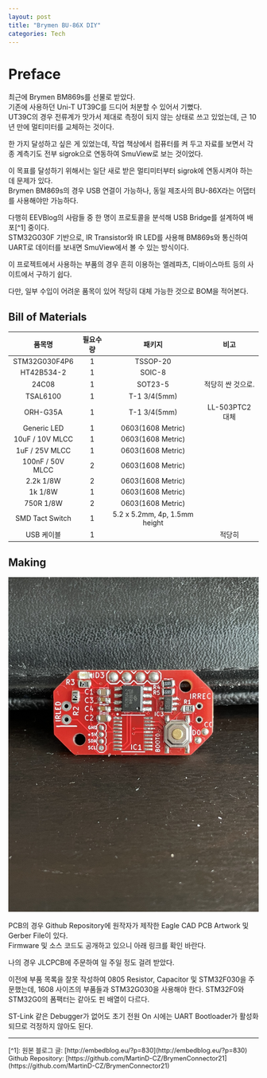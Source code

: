 ```yaml
---
layout: post
title: "Brymen BU-86X DIY"
categories: Tech
---
```


# Preface

최근에 Brymen BM869s를 선물로 받았다.  
기존에 사용하던 Uni-T UT39C를 드디어 처분할 수 있어서 기뻤다.  
UT39C의 경우 전류계가 맛가서 제대로 측정이 되지 않는 상태로 쓰고 있었는데, 근 10년 만에 멀티미터를 교체하는 것이다.  

<!--excerpt-->

한 가지 달성하고 싶은 게 있었는데, 작업 책상에서 컴퓨터를 켜 두고 자료를 보면서 각종 계측기도 전부 sigrok으로 연동하여 SmuView로 보는 것이었다.  

이 목표를 달성하기 위해서는 일단 새로 받은 멀티미터부터 sigrok에 연동시켜야 하는데 문제가 있다.  
Brymen BM869s의 경우 USB 연결이 가능하나, 동일 제조사의 BU-86X라는 어댑터를 사용해야만 가능하다.  

다행히 EEVBlog의 사람들 중 한 명이 프로토콜을 분석해 USB Bridge를 설계하여 배포[^1] 중이다.  
STM32G030F 기반으로, IR Transistor와 IR LED를 사용해 BM869s와 통신하여 UART로 데이터를 보내면 SmuView에서 볼 수 있는 방식이다.  

이 프로젝트에서 사용하는 부품의 경우 흔히 이용하는 엘레파츠, 디바이스마트 등의 사이트에서 구하기 쉽다.  

다만, 일부 수입이 어려운 품목이 있어 적당히 대체 가능한 것으로 BOM을 적어본다.

## Bill of Materials

| 품목명 | 필요수량 | 패키지 | 비고 |
| :---: | :---: | :---: | :---: |
| STM32G030F4P6 | 1 | TSSOP-20 | |
| HT42B534-2 | 1 | SOIC-8 | |
| 24C08 | 1 | SOT23-5 | 적당히 싼 것으로. |
| TSAL6100 | 1 | T-1 3/4(5mm) | |
| ORH-G35A | 1 | T-1 3/4(5mm) | LL-503PTC2 대체 |
| Generic LED | 1 | 0603(1608 Metric) | |
| 10uF / 10V MLCC | 1 | 0603(1608 Metric) | |
| 1uF / 25V MLCC | 1 | 0603(1608 Metric) | |
| 100nF / 50V MLCC | 2 | 0603(1608 Metric) | |
| 2.2k 1/8W | 2 | 0603(1608 Metric) | |
| 1k 1/8W | 1 | 0603(1608 Metric) | |
| 750R 1/8W | 2 | 0603(1608 Metric) | |
| SMD Tact Switch | 1 | 5.2 x 5.2mm, 4p, 1.5mm height | |
| USB 케이블 | 1 | | 적당히 |

## Making

[![pcb.jpg](/assets/img/2023-03-07/pcb.jpg)](/assets/img/2023-03-07/pcb.jpg)

PCB의 경우 Github Repository에 원작자가 제작한 Eagle CAD PCB Artwork 및 Gerber File이 있다.  
Firmware 및 소스 코드도 공개하고 있으니 아래 링크를 확인 바란다.  

나의 경우 JLCPCB에 주문하여 일 주일 정도 걸려 받았다.

이전에 부품 목록을 잘못 작성하여 0805 Resistor, Capacitor 및 STM32F030을 주문했는데, 1608 사이즈의 부품들과 STM32G030을 사용해야 한다. STM32F0와 STM32G0의 폼팩터는 같아도 핀 배열이 다르다.

ST-Link 같은 Debugger가 없어도 초기 전원 On 시에는 UART Bootloader가 활성화되므로 걱정하지 않아도 된다. 

<style>
.footnotes {
    font-size: 0.8rem;
}
</style>

---
<div class="footnotes" markdown="1">
[^1]: 원본 블로그 글: [http://embedblog.eu/?p=830](http://embedblog.eu/?p=830)<br />Github Repository: [https://github.com/MartinD-CZ/BrymenConnector21](https://github.com/MartinD-CZ/BrymenConnector21)
</div>
